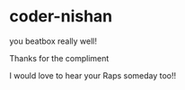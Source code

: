 # coder-nishan
<p> you beatbox really well! </p>
<p> Thanks for the compliment </p>
<p> I would love to hear your Raps someday too!! </p>
